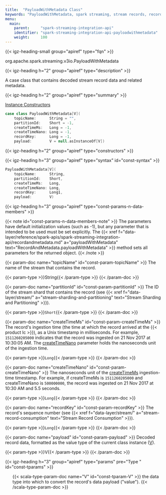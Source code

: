 ```yaml
---
title:  "PayloadWithMetadata Class"
keywords: "PayloadWithMetadata, spark streaming, stream records, record metadata, record payload, decoding, stream shards, shards, stream partitions, record ingestion, stream consumption, record sequence number, createTimeMs, createTimeNano, partitionId, payload, recordKey, topicName"
menu:
  main:
    parent:     "spark-streaming-integration-api"
    identifier: "spark-streaming-integration-api-payloadwithmetadata"
    weight:     100
---
```


<!-- ---------------------------------------- -->
{{< igz-heading-small group="apiref" type="fqn" >}}

<api>org.apache.spark.streaming.v3io.PayloadWithMetadata</api>

<!-- //////////////////////////////////////// -->
{{< igz-heading h="2" group="apiref" type="description" >}}

A case class that contains decoded stream record data and related metadata.

<!-- //////////////////////////////////////// -->
{{< igz-heading h="2" group="apiref" type="summary" >}}

[Instance Constructors](#constructors)

```scala
case class PayloadWithMetadata[V](
    topicName:      String = "",
    partitionId:    Short = -1,
    createTimeMs:   Long = -1,
    createTimeNano: Long = -1,
    recordKey:      Long = -1,
    payload:        V = null.asInstanceOf[V])
```

<!-- //////////////////////////////////////// -->
{{< igz-heading h="2" group="apiref" type="constructors" >}}

<!-- ======================================== -->
{{< igz-heading h="3" group="apiref" type="syntax" id="const-syntax" >}}

```scala
PayloadWithMetadata[V](
    topicName:      String,
    partitionId:    Short,
    createTimeMs:   Long,
    createTimeNano: Long,
    recordKey:      Long1,
    payload:        V)
```

<!-- ======================================== -->
{{< igz-heading h="3" group="apiref" type="const-params-n-data-members" >}}

{{< note id="const-params-n-data-members-note" >}}
The parameters have default initialization values (such as -1), but any parameter that is intended to be used must be set explicitly.
The <func>{{< xref f="data-layer/reference/spark-apis/spark-streaming-integration-api/recordandmetadata.md" a="payloadWithMetadata" text="RecordAndMetadata.payloadWithMetadata" >}}</func> method sets all parameters for the returned object.
{{< /note >}}

<dl>
  <!-- topicName -->
  {{< param-doc name="topicName" id="const-param-topicName" >}}
  The name of the stream that contains the record.

  {{< param-type >}}String{{< /param-type >}}
  {{< /param-doc >}}

  <!-- partitionId -->
  {{< param-doc name="partitionId" id="const-param-partitionId" >}}
  The ID of the stream shard that contains the record (see {{< xref f="data-layer/stream/" a="stream-sharding-and-partitioning" text="Stream Sharding and Partitioning" >}}).

  {{< param-type >}}`Short`{{< /param-type >}}
  {{< /param-doc >}}

  <!-- createTimeMs -->
  {{< param-doc name="createTimeMs" id="const-param-createTimeMs" >}}
  The record's ingestion time (the time at which the record arrived at the {{< product lc >}}), as a Unix timestamp in milliseconds.
  For example, `1511260205000` indicates that the record was ingested on 21 Nov 2017 at 10:30:05 AM.
  The [<paramname>createTimeNano</paramname>](#const-param-createTimeNano) parameter holds the nanoseconds unit of the ingestion time.

  {{< param-type >}}`Long`{{< /param-type >}}
  {{< /param-doc >}}

  <!-- createTimeNano -->
  {{< param-doc name="createTimeNano" id="const-param-createTimeNano" >}}
  The nanoseconds unit of the [<paramname>createTimeMs</paramname>](#const-param-createTimeMs) ingestion-time timestamp.
  For example, if <paramname>createTimeMs</paramname> is `1511260205000` and <paramname>createTimeNano</paramname> is `500000000`, the record was ingested on 21 Nov 2017 at 10:30 AM and 5.5 seconds.

  {{< param-type >}}`Long`{{< /param-type >}}
  {{< /param-doc >}}

  <!-- recordKey -->
  {{< param-doc name="recordKey" id="const-param-recordKey" >}}
  The record's sequence number (see {{< xref f="data-layer/stream/" a="stream-record-consumption" text="Stream Record Consumption" >}}).

  {{< param-type >}}`Long`{{< /param-type >}}
  {{< /param-doc >}}

  <!-- payload -->
  {{< param-doc name="payload" id="const-param-payload" >}}
  Decoded record data, formatted as the value type of the current class instance (<paramname>[V](#const-tparam-V)</paramname>).

  {{< param-type >}}<paramname>V</paramname>{{< /param-type >}}
  {{< /param-doc >}}
</dl>

<!-- ======================================== -->
{{< igz-heading h="3" group="apiref" type="params" pre="Type " id="const-tparams" >}}

<ul>
  <!-- V -->
  {{< scala-type-param-doc name="V" id="const-tparam-V" >}}
  the data type into which to convert the record's data payload ("value").
  {{< /scala-type-param-doc >}}
</ul>

